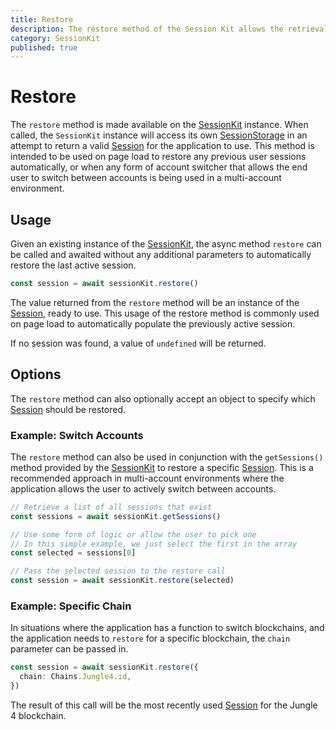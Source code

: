 ```yaml
---
title: Restore
description: The restore method of the Session Kit allows the retrieval and use of a persisted Session between uses of an application.
category: SessionKit
published: true
---
```


# Restore

The `restore` method is made available on the [SessionKit](/docs/session-kit/session-kit-factory) instance. When called, the `SessionKit` instance will access its own [SessionStorage](/docs/session-kit/session-storage) in an attempt to return a valid [Session](/docs/session-kit/session) for the application to use. This method is intended to be used on page load to restore any previous user sessions automatically, or when any form of account switcher that allows the end user to switch between accounts is being used in a multi-account environment.

## Usage

Given an existing instance of the [SessionKit](/docs/session-kit/session-kit-factory), the async method `restore` can be called and awaited without any additional parameters to automatically restore the last active session.

```ts
const session = await sessionKit.restore()
```

The value returned from the `restore` method will be an instance of the [Session](/docs/session-kit/session), ready to use. This usage of the restore method is commonly used on page load to automatically populate the previously active session.

If no session was found, a value of `undefined` will be returned.

## Options

The `restore` method can also optionally accept an object to specify which [Session](/docs/session-kit/session) should be restored.

### Example: Switch Accounts

The `restore` method can also be used in conjunction with the `getSessions()` method provided by the [SessionKit](/docs/session-kit/session-kit-factory) to restore a specific [Session](/docs/session-kit/session). This is a recommended approach in multi-account environments where the application allows the user to actively switch between accounts.

```ts
// Retrieve a list of all sessions that exist
const sessions = await sessionKit.getSessions()

// Use some form of logic or allow the user to pick one
// In this simple example, we just select the first in the array
const selected = sessions[0]

// Pass the selected session to the restore call
const session = await sessionKit.restore(selected)
```

### Example: Specific Chain

In situations where the application has a function to switch blockchains, and the application needs to `restore` for a specific blockchain, the `chain` parameter can be passed in.

```ts
const session = await sessionKit.restore({
  chain: Chains.Jungle4.id,
})
```

The result of this call will be the most recently used [Session](/docs/session-kit/session) for the Jungle 4 blockchain.
